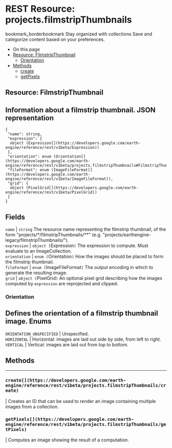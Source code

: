  
#  REST Resource: projects.filmstripThumbnails 
bookmark_borderbookmark Stay organized with collections  Save and categorize content based on your preferences. 
  * On this page
  * [Resource: FilmstripThumbnail](https://developers.google.com/earth-engine/reference/rest/v1beta/projects.filmstripThumbnails#resource:-filmstripthumbnail)
    * [Orientation](https://developers.google.com/earth-engine/reference/rest/v1beta/projects.filmstripThumbnails#orientation)
  * [Methods](https://developers.google.com/earth-engine/reference/rest/v1beta/projects.filmstripThumbnails#methods)
    * [create](https://developers.google.com/earth-engine/reference/rest/v1beta/projects.filmstripThumbnails#create)
    * [getPixels](https://developers.google.com/earth-engine/reference/rest/v1beta/projects.filmstripThumbnails#getpixels)


## Resource: FilmstripThumbnail
Information about a filmstrip thumbnail.
JSON representation  
---  
```
{
 "name": string,
 "expression": {
  object (Expression[](https://developers.google.com/earth-engine/reference/rest/v1beta/Expression))
 },
 "orientation": enum (Orientation[](https://developers.google.com/earth-engine/reference/rest/v1beta/projects.filmstripThumbnails#FilmstripThumbnail.Orientation)),
 "fileFormat": enum (ImageFileFormat[](https://developers.google.com/earth-engine/reference/rest/v1beta/ImageFileFormat)),
 "grid": {
  object (PixelGrid[](https://developers.google.com/earth-engine/reference/rest/v1beta/PixelGrid))
 }
}
```
  
Fields  
---  
`name` |  `string` The resource name representing the filmstrip thumbnail, of the form "projects/*/filmstripThumbnails/**" (e.g. "projects/earthengine-legacy/filmstripThumbnails/").  
`expression` |  `object (`Expression[](https://developers.google.com/earth-engine/reference/rest/v1beta/Expression)`)` The expression to compute. Must evaluate to an ImageCollection.  
`orientation` |  `enum (`Orientation[](https://developers.google.com/earth-engine/reference/rest/v1beta/projects.filmstripThumbnails#FilmstripThumbnail.Orientation)`)` How the images should be placed to form the filmstrip thumbnail.  
`fileFormat` |  `enum (`ImageFileFormat[](https://developers.google.com/earth-engine/reference/rest/v1beta/ImageFileFormat)`)` The output encoding in which to generate the resulting image.  
`grid` |  `object (`PixelGrid[](https://developers.google.com/earth-engine/reference/rest/v1beta/PixelGrid)`)` An optional pixel grid describing how the images computed by `expression` are reprojected and clipped.  
### Orientation
Defines the orientation of a filmstrip thumbnail image.
Enums  
---  
`ORIENTATION_UNSPECIFIED` | Unspecified.  
`HORIZONTAL` | Horizontal: images are laid out side by side, from left to right.  
`VERTICAL` | Vertical: images are laid out from top to bottom.  
## Methods  
---  
### `create[](https://developers.google.com/earth-engine/reference/rest/v1beta/projects.filmstripThumbnails/create)`
|  Creates an ID that can be used to render an image containing multiple images from a collection.  
### `getPixels[](https://developers.google.com/earth-engine/reference/rest/v1beta/projects.filmstripThumbnails/getPixels)`
|  Computes an image showing the result of a computation.  

